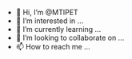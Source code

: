 - 👋 Hi, I’m @MTIPET
- 👀 I’m interested in ...
- 🌱 I’m currently learning ...
- 💞️ I’m looking to collaborate on ...
- 📫 How to reach me ...

<!---
MTIPET/MTIPET is a ✨ special ✨ repository because its `README.md` (this file) appears on your GitHub profile.
You can click the Preview link to take a look at your changes.
--->

